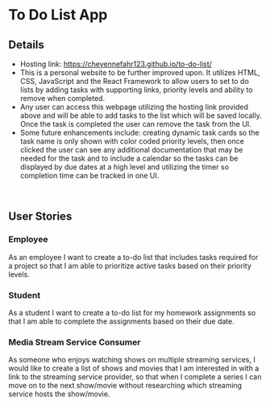 # To Do List App
## Details 
* Hosting link: https://cheyennefahr123.github.io/to-do-list/
* This is a personal website to be further improved upon. It utilizes HTML, CSS, JavaScript and the React Framework to allow users to set to do lists by adding tasks with supporting links, priority levels and ability to remove when completed.
* Any user can access this webpage utilizing the hosting link provided above and will be able to add tasks to the list which will be saved locally. Once the task is completed the user can remove the task from the UI.
* Some future enhancements include: creating dynamic task cards so the task name is only shown with color coded priority levels, then once clicked the user can see any additional documentation that may be needed for the task and to include a calendar so the tasks can be displayed by due dates at a high level and utilizing the timer so completion time can be tracked in one UI.
<br>

## User Stories
### Employee
As an employee I want to create a to-do list that includes tasks required for a project so that I am able to prioritize active tasks based on their priority levels.

### Student
As a student I want to create a to-do list for my homework assignments so that I am able to complete the assignments based on their due date.

### Media Stream Service Consumer 
As someone who enjoys watching shows on multiple streaming services, I would like to create a list of shows and movies that I am interested in with a link to the streaming service provider, so that when I complete a series I can move on to the next show/movie without researching which streaming service hosts the show/movie.